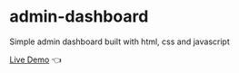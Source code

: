# admin-dashboard
Simple admin dashboard built with html, css and javascript

[Live Demo](https://chicco4.github.io/admin-dashboard/) :point_left: